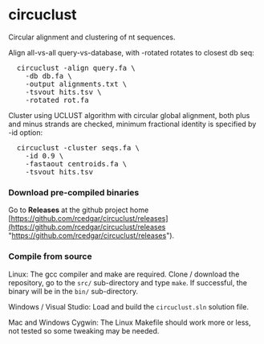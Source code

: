 # circuclust

Circular alignment and clustering of nt sequences.

Align all-vs-all query-vs-database, with -rotated rotates to closest db seq:

<pre>
  circuclust -align query.fa \
	-db db.fa \
	-output alignments.txt \
	-tsvout hits.tsv \
	-rotated rot.fa
</pre>

Cluster using UCLUST algorithm with circular global alignment,
  both plus and minus strands are checked,
  minimum fractional identity is specified by -id option:

<pre>
  circuclust -cluster seqs.fa \
 	-id 0.9 \
	-fastaout centroids.fa \
	-tsvout hits.tsv
</pre>

### Download pre-compiled binaries
Go to **Releases** at the github project home [https://github.com/rcedgar/circuclust/releases](https://github.com/rcedgar/circuclust/releases "https://github.com/rcedgar/circuclust/releases").

### Compile from source
Linux: The gcc compiler and make are required. Clone / download the repository, go to the `src/` sub-directory and type `make`. If successful, the binary will be in the `bin/` sub-directory.

Windows / Visual Studio: Load and build the `circuclust.sln` solution file.

Mac and Windows Cygwin: The Linux Makefile should work more or less, not tested so some tweaking may be needed.
